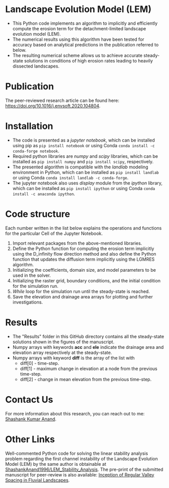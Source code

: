# Landscape Evolution Model (LEM)

- This Python code implements an algorithm to implicitly and efficiently compute the erosion term for the detachment-limited landscape evolution model (LEM).
- The numerical results using this algorithm have been tested for accuracy based on analytical predictions in the publication referred to below.
- The resulting numerical scheme allows us to achieve accurate steady-state solutions in conditions of high erosion rates leading to heavily dissected landscapes.

# Publication

The peer-reviewed research article can be found here: https://doi.org/10.1016/j.envsoft.2020.104804.

# Installation

- The code is presented as a *jupyter notebook*, which can be installed using pip as `pip install notebook` or using Conda `conda install -c conda-forge notebook`.
- Required python libraries are *numpy* and *scipy* libraries, which can be installed as `pip install numpy` and `pip install scipy`, respectively. 
- The presented algorithm is compatible with the *landlab* modeling environment in Python, which can be installed as `pip install landlab
` or using Conda `conda install landlab -c conda-forge`.
- The jupyter notebook also uses *display* module from the *ipython* library, which can be installed as `pip install ipython` or using Conda `conda install -c anaconda ipython`.

# Code structure

Each number written in the list below explains the operations and functions for the particular Cell of the Jupyter Notebook.
1. Import relevant packages from the above-mentioned libraries.
2. Define the Python function for computing the erosion term implicitly using the D_infinity flow direction method and also define the Python function that updates the diffusion term implicitly using the LGMRES algorithm. 
3. Initializing the coefficients, domain size, and model parameters to be used in the solver.
4. Initializing the raster grid, boundary conditions, and the initial condition for the simulation run.
5. *While* loop for the simulation run until the steady-state is reached.
9. Save the elevation and drainage area arrays for plotting and further investigations.

# Results

* The "Results" folder in this GitHub directory contains all the steady-state solutions shown in the figures of the manuscript.
* Numpy arrays with keywords **acc** and **ele** indicate the drainage area and elevation array respectively at the steady-state.
* Numpy arrays with keyword **diff** is the array of the list with
  * diff[0] - time-step.
  * diff[1] - maximum change in elevation at a node from the previous time-step.
  * diff[2] - change in mean elevation from the previous time-step.

# Contact Us

For more information about this research, you can reach out to me: [Shashank Kumar Anand](mailto:skanannd@princeton.edu?subject=[GitHub]%20Landscape%20Evolution%20Model%20(LEM)%20Numerical%20Solver). 

# Other Links

Well-commented Python code for solving the linear stability analysis problem regarding the first channel instability of the Landscape Evolution Model (LEM) by the same author is obtainable at [ShashankAnand1996/LEM_Stability_Analysis](https://github.com/ShashankAnand1996/LEM_Stability_Analysis). The pre-print of the submitted manuscript for peer-review is also available: [Inception of Regular Valley Spacing in Fluvial Landscapes](https://www.essoar.org/doi/10.1002/essoar.10511126.1).
